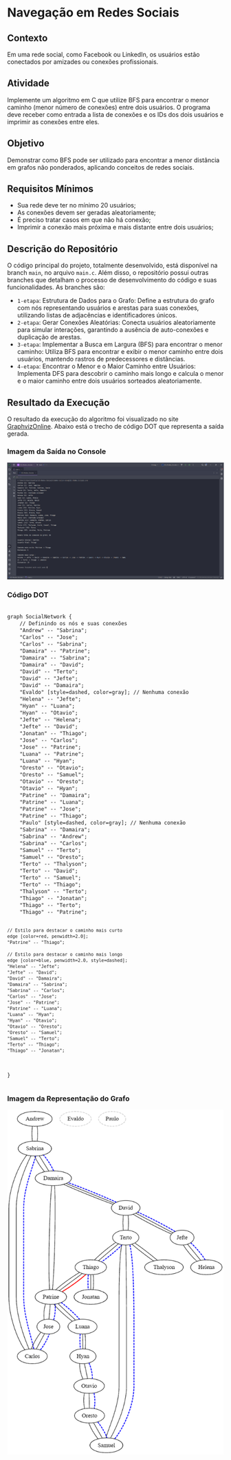 <h1>Navegação em Redes Sociais </h1>

<h2>Contexto</h2>
<p>Em uma rede social, como Facebook ou LinkedIn, os usuários estão conectados por amizades ou conexões profissionais.</p>

<h2>Atividade</h2>
<p>Implemente um algoritmo em C que utilize BFS para encontrar o menor caminho (menor número de conexões) entre dois usuários. O programa deve receber como entrada a lista de conexões e os IDs dos dois usuários e imprimir as conexões entre eles.</p>

<h2>Objetivo</h2>
<p>Demonstrar como BFS pode ser utilizado para encontrar a menor distância em grafos não ponderados, aplicando conceitos de redes sociais.</p>

<h2>Requisitos Mínimos</h2>
<ul>
  <li>Sua rede deve ter no mínimo 20 usuários;</li>
  <li>As conexões devem ser geradas aleatoriamente;</li>
  <li>É preciso tratar casos em que não há conexão;</li>
  <li>Imprimir a conexão mais próxima e mais distante entre dois usuários;</li>
</ul>

<h2>Descrição do Repositório</h2>
<p>
  O código principal do projeto, totalmente desenvolvido, está disponível na branch <code>main</code>, no arquivo <code>main.c</code>. Além disso, o repositório possui outras branches que detalham o processo de desenvolvimento do código e suas funcionalidades. As branches são:
  <ul>
    <li><code>1-etapa</code>: Estrutura de Dados para o Grafo: Define a estrutura do grafo com nós representando usuários e arestas para suas conexões, utilizando listas de adjacências e identificadores únicos.</li>
    <li><code>2-etapa</code>: Gerar Conexões Aleatórias: Conecta usuários aleatoriamente para simular interações, garantindo a ausência de auto-conexões e duplicação de arestas.</li>
    <li><code>3-etapa</code>: Implementar a Busca em Largura (BFS) para encontrar o menor caminho: Utiliza BFS para encontrar e exibir o menor caminho entre dois usuários, mantendo rastros de predecessores e distâncias.</li>
    <li><code>4-etapa</code>: Encontrar o Menor e o Maior Caminho entre Usuários: Implementa DFS para descobrir o caminho mais longo e calcula o menor e o maior caminho entre dois usuários sorteados aleatoriamente.</li>
  </ul>
</p>

<h2>Resultado da Execução</h2>
<p>
  O resultado da execução do algoritmo foi visualizado no site <a href="https://dreampuf.github.io/GraphvizOnline/" target="_blank">GraphvizOnline</a>. Abaixo está o trecho de código DOT que representa a saída gerada.
</p>

<h3>Imagem da Saída no Console</h3>
<img src="console.png" alt="Saída no Console">

<h3>Código DOT</h3>
<pre><code>
graph SocialNetwork {
    // Definindo os nós e suas conexões
    "Andrew" -- "Sabrina";
    "Carlos" -- "Jose";
    "Carlos" -- "Sabrina";
    "Damaira" -- "Patrine";
    "Damaira" -- "Sabrina";
    "Damaira" -- "David";
    "David" -- "Terto";
    "David" -- "Jefte";
    "David" -- "Damaira";
    "Evaldo" [style=dashed, color=gray]; // Nenhuma conexão
    "Helena" -- "Jefte";
    "Hyan" -- "Luana";
    "Hyan" -- "Otavio";
    "Jefte" -- "Helena";
    "Jefte" -- "David";
    "Jonatan" -- "Thiago";
    "Jose" -- "Carlos";
    "Jose" -- "Patrine";
    "Luana" -- "Patrine";
    "Luana" -- "Hyan";
    "Oresto" -- "Otavio";
    "Oresto" -- "Samuel";
    "Otavio" -- "Oresto";
    "Otavio" -- "Hyan";
    "Patrine" -- "Damaira";
    "Patrine" -- "Luana";
    "Patrine" -- "Jose";
    "Patrine" -- "Thiago";
    "Paulo" [style=dashed, color=gray]; // Nenhuma conexão
    "Sabrina" -- "Damaira";
    "Sabrina" -- "Andrew";
    "Sabrina" -- "Carlos";
    "Samuel" -- "Terto";
    "Samuel" -- "Oresto";
    "Terto" -- "Thalyson";
    "Terto" -- "David";
    "Terto" -- "Samuel";
    "Terto" -- "Thiago";
    "Thalyson" -- "Terto";
    "Thiago" -- "Jonatan";
    "Thiago" -- "Terto";
    "Thiago" -- "Patrine";

    // Estilo para destacar o caminho mais curto
    edge [color=red, penwidth=2.0];
    "Patrine" -- "Thiago";

    // Estilo para destacar o caminho mais longo
    edge [color=blue, penwidth=2.0, style=dashed];
    "Helena" -- "Jefte";
    "Jefte" -- "David";
    "David" -- "Damaira";
    "Damaira" -- "Sabrina";
    "Sabrina" -- "Carlos";
    "Carlos" -- "Jose";
    "Jose" -- "Patrine";
    "Patrine" -- "Luana";
    "Luana" -- "Hyan";
    "Hyan" -- "Otavio";
    "Otavio" -- "Oresto";
    "Oresto" -- "Samuel";
    "Samuel" -- "Terto";
    "Terto" -- "Thiago";
    "Thiago" -- "Jonatan";
}
</code></pre>

<h3>Imagem da Representação do Grafo</h3>
<img src="graphviz.png" alt="Representação do Grafo">
